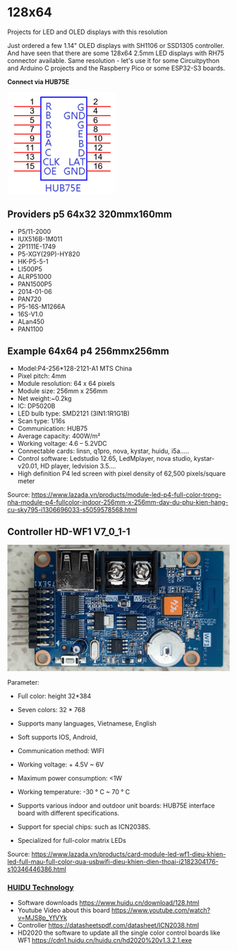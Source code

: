 # 128x64
Projects for LED and OLED displays with this resolution

Just ordered a few 1.14" OLED displays with SH1106 or SSD1305 controller. And have seen that there are some 128x64 2.5mm LED displays with RH75 connector available. Same resolution - let's use it for some Circuitpython and Arduino C projects and the Raspberry Pico or some ESP32-S3 boards.

__Connect via HUB75E__

![Hub HUB75E](HUB75E.png)

## Providers p5 64x32 320mmx160mm

- P5/11-2000
- IUX516B-1M011
- 2P1111E-1749
- P5-XGY(29P)-HY820
- HK-P5-5-1
- LI500P5
- ALRP51000
- PAN1500P5
- 2014-01-06
- PAN720
- P5-16S-M1266A
- 16S-V1.0
- ALan450
- PAN1100

## Example 64x64 p4 256mmx256mm

- Model:P4-256*128-2121-A1 MTS China
- Pixel pitch: 4mm
- Module resolution: 64 x 64 pixels
- Module size: 256mm x 256mm
- Net weight:~0.2kg
- IC: DP5020B
- LED bulb type: SMD2121 (3IN1:1R1G1B)
- Scan type: 1/16s
- Communication: HUB75
- Average capacity: 400W/m²
- Working voltage: 4.6 – 5.2VDC
- Connectable cards: linsn, q1pro, nova, kystar, huidu, i5a…..
- Control software: Ledstudio 12.65, LedMplayer, nova studio, kystar-v20.01, HD player, ledvision 3.5….
- High definition P4 led screen with pixel density of 62,500 pixels/square meter

Source: https://www.lazada.vn/products/module-led-p4-full-color-trong-nha-module-p4-fullcolor-indoor-256mm-x-256mm-day-du-phu-kien-hang-cu-sky795-i1306696033-s5059578568.html

## Controller HD-WF1 V7_0_1-1

![controller](controller_WF1.jpg)

Parameter:

- Full color: height 32*384
- Seven colors: 32 * 768
- Supports many languages, Vietnamese, English
- Soft supports IOS, Android,
- Communication method: WIFI
- Working voltage: + 4.5V ~ 6V
- Maximum power consumption: <1W
- Working temperature: -30 ° C ~ 70 ° C

- Supports various indoor and outdoor unit boards: HUB75E interface board with different specifications.
- Support for special chips: such as ICN2038S.
- Specialized for full-color matrix LEDs

Source: https://www.lazada.vn/products/card-module-led-wf1-dieu-khien-led-full-mau-full-color-qua-usbwifi-dieu-khien-dien-thoai-i2182304176-s10346446386.html

### [HUIDU Technology](https://www.huidu.cn/en)

- Software downloads https://www.huidu.cn/download/128.html
- Youtube Video about this board https://www.youtube.com/watch?v=MJS8p_YfVYk 
- Controller https://datasheetspdf.com/datasheet/ICN2038.html 
- HD2020 the software to update all the single color control boards like WF1 https://cdn1.huidu.cn/huidu.cn/hd2020%20v1.3.2.1.exe
